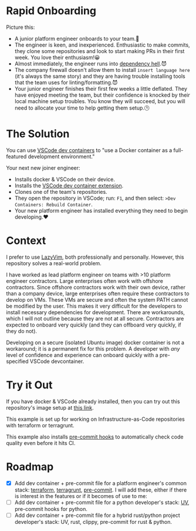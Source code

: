 # Rapid Onboarding
Picture this:
* A junior platform engineer onboards to your team.👶
* The engineer is keen, and inexperienced. Enthusiastic to make commits, they clone some repositories and look to start making PRs in their first week. You love their enthusiasm!😀
* Almost immediately, the engineer runs into [dependency hell](https://en.wikipedia.org/wiki/Dependency_hell).😈
* The company firewall doesn't allow them to install `insert language here` (it's always the same story) and they are having trouble installing tools that the team uses for linting/formatting.😈
* Your junior engineer finishes their first few weeks a little deflated. They have enjoyed meeting the team, but their confidence is knocked by their local machine setup troubles. You know they will succeed, but you will need to allocate your time to help getting them setup.🕒

# The Solution
You can use [VSCode dev containers](https://code.visualstudio.com/docs/devcontainers/create-dev-container#_add-configuration-files-to-a-repository) to "use a Docker container as a full-featured development environment."

Your next new joiner engineer:
* Installs docker & VSCode on their device.
* Installs the [VSCode dev container extension](https://marketplace.visualstudio.com/items?itemName=ms-vscode-remote.remote-containers).
* Clones one of the team's repositories.
* They open the repository in VSCode;  run: `F1`, and then select: `>Dev Containers: Rebuild Container`.
* Your new platform engineer has installed everything they need to begin developing.❤️ 

# Context
I  prefer to use [LazyVim](https://www.lazyvim.org/), both professionally and personally. However, this repository solves a real-world problem.

I have worked as lead platform engineer on teams with >10 platform engineer contractors. Large enterprises often work with offshore contractors. Since offshore contractors work with their own device, rather than a company device, large enterprises often require these contractors to develop on VMs. These VMs are secure and often the system PATH cannot be modified by the user. This makes it very difficult for the developers to install necessary dependencies for development. There are workarounds, which I will not outline because they are not at all secure. Contractors are expected to onboard very quickly (and they can offboard very quickly, if they do not).

Developing on a secure (isolated Ubuntu image) docker container is not a workaround; it is a permanent fix for this problem. A developer with *any* level of confidence and experience can onboard quickly with a pre-specified VSCode devcontainer.

# Try it Out
If you have docker & VSCode already installed, then you can try out this repository's image setup at [this link](https://vscode.dev/redirect?url=vscode://ms-vscode-remote.remote-containers/cloneInVolume?url=https://github.com/TomBurdge/rapid_onboarding.git).

This example is set up for working on Infrastructure-as-Code repositories with terraform or terragrunt.

This example also installs [pre-commit hooks](https://pre-commit.com/) to automatically check code quality even before it hits CI.

# Roadmap
- [X] Add dev container + pre-commit file for a platform engineer's common stack: [terraform](https://github.com/hashicorp/terraform), [terragrunt](https://github.com/gruntwork-io/terragrunt), [pre-commit](https://github.com/pre-commit/pre-commit).
I will add these, either if there is interest in the features or if it becomes of use to me:
- [ ] Add dev container + pre-commit file for a python developer's stack: [UV](https://docs.astral.sh/uv/), pre-commit hooks for python.
- [ ] Add dev container + pre-commit file for a hybrid rust/python project developer's stack: UV, rust, clippy, pre-commit for rust & python.
